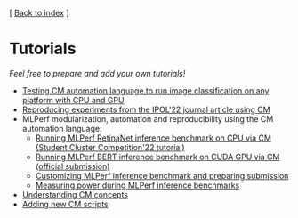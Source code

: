 [ [Back to index](../README.md) ]

# Tutorials

*Feel free to prepare and add your own tutorials!*

* [Testing CM automation language to run image classification on any platform with CPU and GPU](modular-image-classification.md)
* [Reproducing experiments from the IPOL'22 journal article using CM](reproduce-research-paper-ipol.md)
* MLPerf modularization, automation and reproducibility using the CM automation language:
  * [Running MLPerf RetinaNet inference benchmark on CPU via CM (Student Cluster Competition'22 tutorial)](sc22-scc-mlperf.md)
  * [Running MLPerf BERT inference benchmark on CUDA GPU via CM (official submission)](https://github.com/mlcommons/ck/blob/master/cm-mlops/challenge/optimize-mlperf-inference-v3.1-2023/docs/generate-bert-submission.md)
  * [Customizing MLPerf inference benchmark and preparing submission](mlperf-inference-submission.md)
  * [Measuring power during MLPerf inference benchmarks](mlperf-inference-power-measurement.md)
* [Understanding CM concepts](concept.md)
* [Adding new CM scripts](scripts.md)
